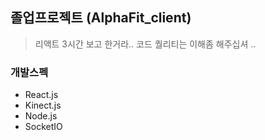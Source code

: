 ## 졸업프로젝트 (AlphaFit_client)

> 리액트 3시간 보고 한거라.. 코드 퀄리티는 이해좀 해주십셔 ..

### 개발스펙 

- React.js
- Kinect.js
- Node.js 
- SocketIO
